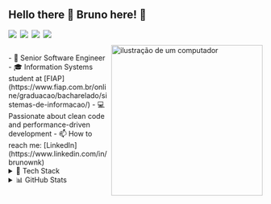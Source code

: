 ## Hello there 👋 Bruno here! 🚀

<div style="display: flex; gap: 0.5em; margin-bottom: 1em;">
  <img src="https://img.shields.io/badge/-Full%20Stack-blue?style=flat&color=grey"/>
  <img src="https://img.shields.io/badge/-TypeScript-blue?style=flat&color=grey"/>
  <img src="https://img.shields.io/badge/-Go-blue?style=flat&color=grey"/>
  <img src="https://img.shields.io/badge/-Cloud-blue?style=flat&color=grey"/>
</div>

<img src="https://raw.githubusercontent.com/MicaelliMedeiros/micaellimedeiros/master/image/computer-illustration.png" alt="ilustração de um computador" min-width="300px" max-width="300px" width="300px" align="right" style="margin-bottom: 10px;">

<br>
- 🚀 Senior Software Engineer
- 🎓 Information Systems student at [FIAP](https://www.fiap.com.br/online/graduacao/bacharelado/sistemas-de-informacao/)
- 💻 Passionate about clean code and performance-driven development
- 📫 How to reach me: [LinkedIn](https://www.linkedin.com/in/brunownk)
<br>

<details>
  <summary>💼 Tech Stack</summary>

  ##### Languages
  <div>
    <a href="https://www.typescriptlang.org/" target="_blank"><img src="https://img.shields.io/badge/TypeScript-444C56?style=flat&logo=typescript&logoColor=white" /></a>
    <a href="https://go.dev/" target="_blank"><img src="https://img.shields.io/badge/Go-444C56?style=flat&logo=go&logoColor=white" /></a>
  </div>

  ##### Frontend
  <div>
    <a href="https://react.dev/" target="_blank"><img src="https://img.shields.io/badge/React-444C56?style=flat&logo=react&logoColor=white" /></a>
    <a href="https://nextjs.org/" target="_blank"><img src="https://img.shields.io/badge/Next.js-444C56?style=flat&logo=next.js&logoColor=white" /></a>
    <a href="https://reactnative.dev/" target="_blank"><img src="https://img.shields.io/badge/React%20Native-444C56?style=flat&logo=react&logoColor=white" /></a>
    <a href="https://www.electronjs.org/" target="_blank"><img src="https://img.shields.io/badge/Electron-444C56?style=flat&logo=electron&logoColor=white" /></a>
  </div>

  ##### Backend
  <div>
    <a href="https://nodejs.org/" target="_blank"><img src="https://img.shields.io/badge/Node.js-444C56?style=flat&logo=nodedotjs&logoColor=white" /></a>
    <a href="https://expressjs.com/" target="_blank"><img src="https://img.shields.io/badge/Express-444C56?style=flat&logo=express&logoColor=white" /></a>
    <a href="https://nestjs.com/" target="_blank"><img src="https://img.shields.io/badge/NestJS-444C56?style=flat&logo=nestjs&logoColor=white" /></a>
    <a href="https://gin-gonic.com/" target="_blank"><img src="https://img.shields.io/badge/Gin-444C56?style=flat&logo=go&logoColor=white" /></a>
    <a href="https://echo.labstack.com/" target="_blank"><img src="https://img.shields.io/badge/Echo-444C56?style=flat&logo=go&logoColor=white" /></a>
    <a href="https://gofiber.io/" target="_blank"><img src="https://img.shields.io/badge/Fiber-444C56?style=flat&logo=go&logoColor=white" /></a>
  </div>

  ##### Cloud & Infrastructure
  <div>
    <a href="https://aws.amazon.com/" target="_blank"><img src="https://img.shields.io/badge/AWS-444C56?style=flat&logo=amazon-aws&logoColor=white" /></a>
    <a href="https://www.docker.com/" target="_blank"><img src="https://img.shields.io/badge/Docker-444C56?style=flat&logo=docker&logoColor=white" /></a>
    <a href="https://kubernetes.io/" target="_blank"><img src="https://img.shields.io/badge/Kubernetes-444C56?style=flat&logo=kubernetes&logoColor=white" /></a>
    <a href="https://github.com/features/actions" target="_blank"><img src="https://img.shields.io/badge/GitHub%20Actions-444C56?style=flat&logo=github-actions&logoColor=white" /></a>
    <a href="https://nginx.org/" target="_blank"><img src="https://img.shields.io/badge/Nginx-444C56?style=flat&logo=nginx&logoColor=white" /></a>
  </div>

  ##### Databases
  <div>
    <a href="https://www.mongodb.com/" target="_blank"><img src="https://img.shields.io/badge/MongoDB-444C56?style=flat&logo=mongodb&logoColor=white" /></a>
    <a href="https://www.postgresql.org/" target="_blank"><img src="https://img.shields.io/badge/PostgreSQL-444C56?style=flat&logo=postgresql&logoColor=white" /></a>
    <a href="https://redis.io/" target="_blank"><img src="https://img.shields.io/badge/Redis-444C56?style=flat&logo=redis&logoColor=white" /></a>
  </div>
  
  ##### Message Brokers
  <div>
    <a href="https://www.rabbitmq.com/" target="_blank"><img src="https://img.shields.io/badge/RabbitMQ-444C56?style=flat&logo=rabbitmq&logoColor=white" /></a>
    <a href="https://kafka.apache.org/" target="_blank"><img src="https://img.shields.io/badge/Kafka-444C56?style=flat&logo=apachekafka&logoColor=white" /></a>
  </div>
</details>


<details>
  <summary>📊 GitHub Stats</summary>

  <br>
    <div style="display: flex; flex-wrap: wrap; gap: 1em;">
      <img height="160" src="https://github-readme-stats.vercel.app/api?username=brunownk&theme=material-palenight&show_icons=true&hide_border=true&include_all_commits=true&count_private=true&border_radius=10" />
      <img height="160" src="https://github-readme-stats.vercel.app/api/top-langs/?username=brunownk&theme=material-palenight&hide_border=true&layout=compact&border_radius=10" />
      <img height="160" src="https://github-readme-streak-stats.herokuapp.com/?user=brunownk&theme=material-palenight&hide_border=true&border_radius=10" />
    </div>
</details>

